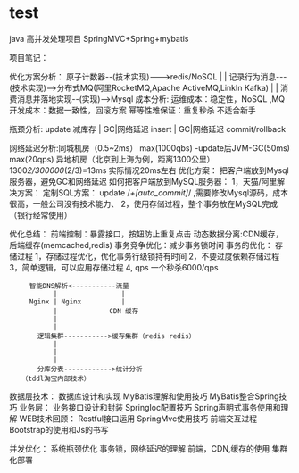 # test
java 高并发处理项目
SpringMVC+Spring+mybatis

项目笔记：


优化方案分析：   原子计数器--(技术实现)--->redis/NoSQL
                    |
                    |
                记录行为消息---(技术实现)-->分布式MQ(阿里RocketMQ,Apache ActiveMQ,LinkIn Kafka)
                    |
                    |
                消费消息并落地实现--(实现)-->Mysql
           成本分析:
                  运维成本：稳定性，NoSQL ,MQ
                  开发成本：数据一致性，回滚方案
                  幂等性难保证：重复秒杀
                  不适合新手




瓶颈分析:          update 减库存
                    |
                  GC|网络延迟
                  insert
                    |
                  GC|网络延迟
              commit/rollback



网络延迟分析:同城机房（0.5~2ms） max(1000qbs)
           -update后JVM-GC(50ms) max(20qps)
           异地机房（北京到上海为例，距离1300公里）1300*2/300000*(2/3)=13ms
           实际情况20ms左右
优化方案： 把客户端放到Mysql服务器，避免GC和网络延迟
如何把客户端放到MySQL服务器：
1，天猫/阿里解决方案：
    定制SQL方案：  update /*+[auto_commit]*/  ,需要修改Mysql源码，成本很高，一般公司没有技术能力、
2，使用存储过程，整个事务放在MySQL完成（银行经常使用）




优化总结：
    前端控制：暴露接口，按钮防止重复点击
    动态数据分离:CDN缓存，后端缓存(memcached,redis)
    事务竞争优化：减少事务锁时间
事务的优化：
    存储过程
        1，存储过程优化，优化事务行级锁持有时间
        2，不要过度依赖存储过程
        3，简单逻辑，可以应用存储过程
        4, qps 一个秒杀6000/qps




         智能DNS解析<-----------流量
               |                |
         Nginx | Nginx          |
               |             CDN 缓存
               |
               |
           逻辑集群----------->缓存集群（redis redis）
               |
               |
               |
           分库分表------------>统计分析
       （tddl淘宝内部技术）


数据层技术：
        数据库设计和实现
        MyBatis理解和使用技巧
        MyBatis整合Spring技巧
业务层：
    业务接口设计和封装
    SpringIoc配置技巧
    Spring声明式事务使用和理解
WEB技术回顾：
    Restful接口运用
    SpringMvc使用技巧
    前端交互过程
    Bootstrap的使用和Js的书写


并发优化：
        系统瓶颈优化
        事务锁，网络延迟的理解
        前端，CDN,缓存的使用
        集群化部署